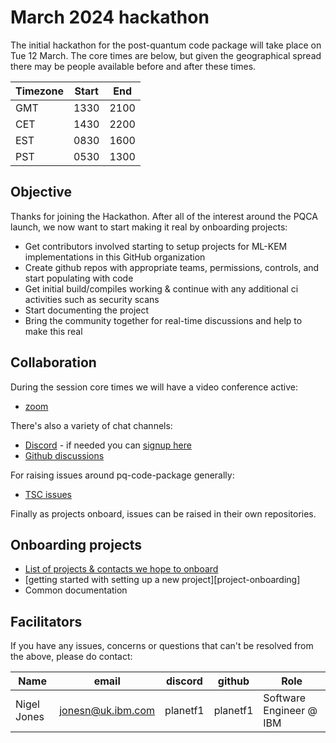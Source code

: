 [//]: # (SPDX-License-Identifier: CC-BY-4.0)

# March 2024 hackathon

The initial hackathon for the post-quantum code package will take place on Tue 12 March. The core times
are below, but given the geographical spread there may be people available before and after these times.

| Timezone | Start | End |
| --- | --- | --- |
|  GMT | 1330 | 2100 |
| CET | 1430 | 2200 |
| EST | 0830 | 1600 |
| PST | 0530 | 1300 |  

## Objective

Thanks for joining the Hackathon. After all of the interest around the PQCA launch, we now want to start making it real by onboarding projects:

* Get contributors involved starting to setup projects for ML-KEM implementations in this GitHub organization
* Create github repos with appropriate teams, permissions, controls, and start populating with code
* Get initial build/compiles working & continue with any additional ci activities such as security scans
* Start documenting the project
* Bring the community together for real-time discussions and help to make this real

## Collaboration

During the session core times we will have a video conference active:
- [zoom](https://zoom.us/j/97821311660?pwd=My9rWVRkbHJXbEJHQVc5TGlkNFpyZz09)

There's also a variety of chat channels:
 - [Discord](https://discord.com/channels/1202723482224295936/1203396039977996359) - if needed you can [signup here](https://discord.com/invite/xyVnwzfg5R)
 - [Github discussions](https://github.com/orgs/pq-code-package/discussions)

For raising issues around pq-code-package generally:
 - [TSC issues](https://github.com/pq-code-package/tsc)

 Finally as projects onboard, issues can be raised in their own repositories.

## Onboarding projects

- [List of projects & contacts we hope to onboard](candidate-projects)
- [getting started with setting up a new project][project-onboarding]
- Common documentation


## Facilitators

If you have any issues, concerns or questions that can't be resolved from the above, please do contact:

| Name | email | discord | github | Role |
| --- | --- | --- | --- | --- |
| Nigel Jones | jonesn@uk.ibm.com | planetf1 | planetf1 | Software Engineer @ IBM |